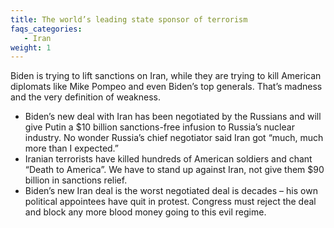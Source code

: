 ```yaml
---
title: The world’s leading state sponsor of terrorism
faqs_categories:
   - Iran
weight: 1
---
```


Biden is trying to lift sanctions on Iran, while they are trying to kill American diplomats like Mike Pompeo and even Biden’s top generals. That’s madness and the very definition of weakness. 

- Biden’s new deal with Iran has been negotiated by the Russians and will give Putin a $10 billion sanctions-free infusion to Russia’s nuclear industry. No wonder Russia’s chief negotiator said Iran got “much, much more than I expected.”
- Iranian terrorists have killed hundreds of American soldiers and chant “Death to America”. We have to stand up against Iran, not give them $90 billion in sanctions relief.  
- Biden’s new Iran deal is the worst negotiated deal is decades – his own political appointees have quit in protest. Congress must reject the deal and block any more blood money going to this evil regime.  